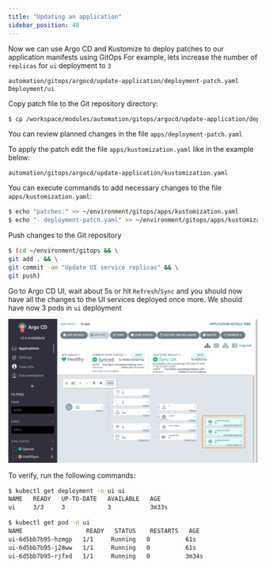 ```yaml
---
title: "Updating an application"
sidebar_position: 40
---
```


Now we can use Argo CD and Kustomize to deploy patches to our application manifests using GitOps
For example, lets increase the number of `replicas` for `ui` deployment to `3`

```kustomization
automation/gitops/argocd/update-application/deployment-patch.yaml
Deployment/ui
```

Copy patch file to the Git repository directory:

```bash
$ cp /workspace/modules/automation/gitops/argocd/update-application/deployment-patch.yaml ~/environment/gitops/apps/deployment-patch.yaml
```

You can review planned changes in the file `apps/deployment-patch.yaml`

To apply the patch edit the file `apps/kustomization.yaml` like in the example below:

```file
automation/gitops/argocd/update-application/kustomization.yaml
```

You can execute commands to add necessary changes to the file `apps/kustomization.yaml`:

```bash
$ echo "patches:" >> ~/environment/gitops/apps/kustomization.yaml
$ echo "- deployment-patch.yaml" >> ~/environment/gitops/apps/kustomization.yaml
```

Push changes to the Git repository

```bash
$ (cd ~/environment/gitops && \
git add . && \
git commit -am "Update UI service replicas" && \
git push)
```

Go to Argo CD UI, wait about 5s or hit `Refresh`/`Sync` and you should now have all the changes to the UI services deployed once more.
We should have now 3 pods in `ui` deployment

![argocd-update-application](assets/argocd-update-application.png)

To verify, run the following commands:

```bash
$ kubectl get deployment -n ui ui
NAME   READY   UP-TO-DATE   AVAILABLE   AGE
ui     3/3     3            3           3m33s
```

```bash
$ kubectl get pod -n ui
NAME                  READY   STATUS    RESTARTS   AGE
ui-6d5bb7b95-hzmgp   1/1     Running   0          61s
ui-6d5bb7b95-j28ww   1/1     Running   0          61s
ui-6d5bb7b95-rjfxd   1/1     Running   0          3m34s
```
